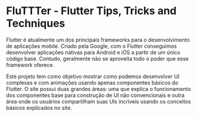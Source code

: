 # FluTTTer - Flutter Tips, Tricks and Techniques 

Flutter é atualmente um dos principais frameworks para o desenvolvimento de aplicações mobile. Criado pela Google, com o Flutter conseguimos desenvolver aplicações nativas para Android e iOS a partir de um único código base. Contudo, geralmente não se aproveita todo o poder que esse framework oferece.

Este projeto tem como objetivo mostrar como podemos desenvolver UI complexas e com animações usando apenas componentes básicos do Flutter. O site possui duas grandes áreas: uma que explica o funcionamento dos componentes base para construção de UI não convencionais e outra área onde os usuários compartilham suas UIs incríveis  usando os conceitos básicos explicados no site.
